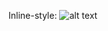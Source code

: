 Inline-style: 
![alt text](https://github.com/nappshack/ray-tracer-2012/samples/spheres.ppm "Spheres sample image")
